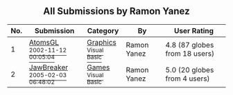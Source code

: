 ﻿<div align="center">

## All Submissions by Ramon Yanez

</div>

No.  | Submission | Category | By   | User Rating
---- | ---------- | -------- | ---- | -----------
1 | [AtomsGL<br /><sup>2002-11-12 00:05:04</sup>](https://github.com/Planet-Source-Code/ramon-yanez-atomsgl__1-42568) | [Graphics<br /><sup>Visual Basic</sup>](../ByCategory/graphics__1-46.md) | Ramon Yanez | 4.8 (87 globes from 18 users)
2 | [JawBreaker<br /><sup>2005-02-03 06:48:02</sup>](https://github.com/Planet-Source-Code/ramon-yanez-jawbreaker__1-58664) | [Games<br /><sup>Visual Basic</sup>](../ByCategory/games__1-38.md) | Ramon Yanez | 5.0 (20 globes from 4 users)
